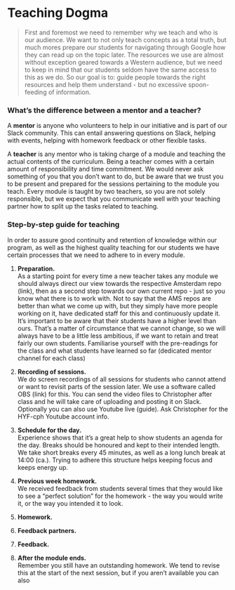 # Teaching Dogma

>First and foremost we need to remember why we teach and who is our audience. We want to not only teach concepts as a total truth, but much mores prepare our students for navigating through Google how they can read up on the topic later. The resources we use are almost without exception geared towards a Western audience, but we need to keep in mind that our students seldom have the same access to this as we do. So our goal is to: guide people towards the right resources and help them understand - but no excessive spoon-feeding of information.

### What’s the difference between a mentor and a teacher? 
A **mentor** is anyone who volunteers to help in our initiative and is part of our Slack community. This can entail answering questions on Slack, helping with events, helping with homework feedback or other flexible tasks.

A **teacher** is any mentor who is taking charge of a module and teaching the actual contents of the curriculum. Being a teacher comes with a certain amount of responsibility and time commitment. We would never ask something of you that you don’t want to do, but be aware that we trust you to be present and prepared for the sessions pertaining to the module you teach. Every module is taught by two teachers, so you are not solely responsible, but we expect that you communicate well with your teaching partner how to split up the tasks related to teaching.

### Step-by-step guide for teaching
 In order to assure good continuity and retention of knowledge within our program, as well as the highest quality teaching for our students we have certain processes that we need to adhere to in every module.

1. **Preparation.** <br>As a starting point for every time a new teacher takes any module we should always direct our view towards the respective Amsterdam repo (link), then as a second step towards our own current repo - just so you know what there is to work with. Not to say that the AMS repos are better than what we come up with, but they simply have more people working on it, have dedicated staff for this and continuously update it. It’s important to be aware that their students have a higher level than ours. That’s a matter of circumstance that we cannot change, so we will always have to be a little less ambitious, if we want to retain and treat fairly our own students. Familiarise yourself with the pre-readings for the class and what students have learned so far (dedicated mentor channel for each class)

2. **Recording of sessions.** <br>We do screen recordings of all sessions for students who cannot attend or want to revisit parts of the session later. We use a software called OBS (link) for this. You can send the video files to Christopher after class and he will take care of uploading and posting it on Slack. Optionally you can also use Youtube live (guide). Ask Christopher for the HYF-cph Youtube account info.

3. **Schedule for the day.** <br> Experience shows that it’s a great help to show students an agenda for the day. Breaks should be honoured and kept to their intended length. We take short breaks every 45 minutes, as well as a long lunch break at 14:00 (ca.). Trying to adhere this structure helps keeping focus and keeps energy up.

4. **Previous week homework.** <br> We received feedback from students several times that they would like to see a “perfect solution” for the homework - the way you would write it, or the way you intended it to look.

5. **Homework.** <br>

6. **Feedback partners.** <br>

7. **Feedback.** <br>

8. **After the module ends.** <br> Remember you still have an outstanding homework. We tend to revise this at the start of the next session, but if you aren’t available you can also 

